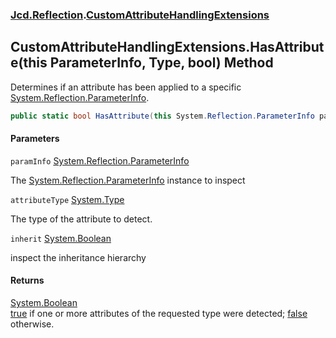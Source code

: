 ### [Jcd.Reflection](Jcd.Reflection.md 'Jcd.Reflection').[CustomAttributeHandlingExtensions](Jcd.Reflection.CustomAttributeHandlingExtensions.md 'Jcd.Reflection.CustomAttributeHandlingExtensions')

## CustomAttributeHandlingExtensions.HasAttribute(this ParameterInfo, Type, bool) Method

Determines if an attribute has been applied to a specific [System.Reflection.ParameterInfo](https://docs.microsoft.com/en-us/dotnet/api/System.Reflection.ParameterInfo 'System.Reflection.ParameterInfo').

```csharp
public static bool HasAttribute(this System.Reflection.ParameterInfo paramInfo, System.Type attributeType, bool inherit=false);
```
#### Parameters

<a name='Jcd.Reflection.CustomAttributeHandlingExtensions.HasAttribute(thisSystem.Reflection.ParameterInfo,System.Type,bool).paramInfo'></a>

`paramInfo` [System.Reflection.ParameterInfo](https://docs.microsoft.com/en-us/dotnet/api/System.Reflection.ParameterInfo 'System.Reflection.ParameterInfo')

The [System.Reflection.ParameterInfo](https://docs.microsoft.com/en-us/dotnet/api/System.Reflection.ParameterInfo 'System.Reflection.ParameterInfo') instance to inspect

<a name='Jcd.Reflection.CustomAttributeHandlingExtensions.HasAttribute(thisSystem.Reflection.ParameterInfo,System.Type,bool).attributeType'></a>

`attributeType` [System.Type](https://docs.microsoft.com/en-us/dotnet/api/System.Type 'System.Type')

The type of the attribute to detect.

<a name='Jcd.Reflection.CustomAttributeHandlingExtensions.HasAttribute(thisSystem.Reflection.ParameterInfo,System.Type,bool).inherit'></a>

`inherit` [System.Boolean](https://docs.microsoft.com/en-us/dotnet/api/System.Boolean 'System.Boolean')

inspect the inheritance hierarchy

#### Returns
[System.Boolean](https://docs.microsoft.com/en-us/dotnet/api/System.Boolean 'System.Boolean')  
[true](https://docs.microsoft.com/en-us/dotnet/csharp/language-reference/builtin-types/bool 'https://docs.microsoft.com/en-us/dotnet/csharp/language-reference/builtin-types/bool') if one or more attributes of the requested type were detected; [false](https://docs.microsoft.com/en-us/dotnet/csharp/language-reference/builtin-types/bool 'https://docs.microsoft.com/en-us/dotnet/csharp/language-reference/builtin-types/bool') otherwise.